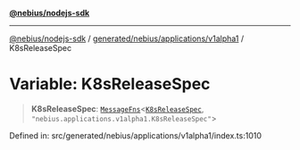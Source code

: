 [**@nebius/nodejs-sdk**](../../../../../README.md)

---

[@nebius/nodejs-sdk](../../../../../README.md) / [generated/nebius/applications/v1alpha1](../README.md) / K8sReleaseSpec

# Variable: K8sReleaseSpec

> **K8sReleaseSpec**: [`MessageFns`](../../../../../runtime/protos/core/interfaces/MessageFns.md)\<[`K8sReleaseSpec`](../interfaces/K8sReleaseSpec.md), `"nebius.applications.v1alpha1.K8sReleaseSpec"`\>

Defined in: src/generated/nebius/applications/v1alpha1/index.ts:1010
